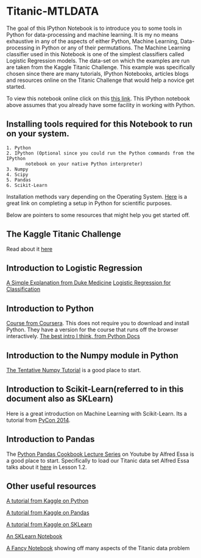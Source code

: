 Titanic-MTLDATA
===============

The goal of this IPython Notebook is to introduce you to some tools in Python for data-processing and machine learning. It is my no means exhaustive in any of the aspects of either Python, Machine Learning, Data-processing in Python or any of their permutations. The Machine Learning classifier used in this Notebook is one of the simplest classifiers called Logistic Regression models. The data-set on which the examples are run are taken from the Kaggle Titanic Challenge. This example was specifically chosen since there are many tutorials, IPython Notebooks, articles blogs and resources online on the Titanic Challenge that would help a novice get started. 

To view this notebook online click on this [this link](http://nbviewer.ipython.org/github/aanchan/Titanic-MTLDATA/blob/master/akTitanicSKLearn.ipynb). This IPython notebook above assumes that you already have some facility in working with Python.

Installing tools required for this Notebook to run on your system.
----
	1. Python
	2. IPython (Optional since you could run the Python commands from the IPython 
	   	   notebook on your native Python interpreter)
	3. Numpy
	4. Scipy
	5. Pandas
	6. Scikit-Learn

Installation methods vary depending on the Operating System. [Here](http://blog.yhathq.com/posts/setting-up-scientific-python.html) is a great link on completing a setup in Python for scientific purposes. 

Below are pointers to some resources that might help you get started off. 


The Kaggle Titanic Challenge
----
Read about it [here](https://www.kaggle.com/c/titanic-gettingStarted)

Introduction to Logistic Regression
----
[A Simple Explanation from Duke Medicine](https://www.youtube.com/watch?v=_Po-xZJflPM)
[Logistic Regression for Classification](http://youtu.be/nMcxOiVj7oE)

Introduction to Python
----
[Course from Coursera](https://www.coursera.org/course/interactivepython). This does not require you to download and install Python. They have a version for the course that runs off the browser interactively.
[The best intro I think, from Python Docs](https://docs.python.org/2/tutorial/introduction.html)

Introduction to the Numpy module in Python
----
[The Tentative Numpy Tutorial](http://wiki.scipy.org/Tentative_NumPy_Tutorial) is a good place to start.

Introduction to Scikit-Learn(referred to in this document also as SKLearn)
----
Here is a great introduction on Machine Learning with Scikit-Learn. Its a tutorial from [PyCon 2014](https://www.youtube.com/watch?v=HjAB45qsx_c).

Introduction to Pandas
---
The [Python Pandas Cookbook Lecture Series](http://www.youtube.com/playlist?list=PLyBBc46Y6aAz54aOUgKXXyTcEmpMisAq3) on Youtube by Alfred Essa is a good place to start. Specifically to load our Titanic data set Alfred Essa talks about it [here](https://www.youtube.com/watch?v=lhkchS9gSYk#t=545) in Lesson 1.2.

Other useful resources
----
[A tutorial from Kaggle on Python](https://www.kaggle.com/c/titanic-gettingStarted/details/getting-started-with-python)

[A tutorial from Kaggle on Pandas](https://www.kaggle.com/c/titanic-gettingStarted/details/getting-started-with-python-ii)

[A tutorial from Kaggle on SKLearn](https://www.kaggle.com/c/titanic-gettingStarted/details/getting-started-with-random-forests)

[An SKLearn Notebook](http://nbviewer.ipython.org/github/cs109/content/blob/master/labs/lab4/Lab4full.ipynb)

[A Fancy Notebook](http://nbviewer.ipython.org/github/agconti/kaggle-titanic/blob/master/Titanic.ipynb) showing off many aspects of the Titanic data problem